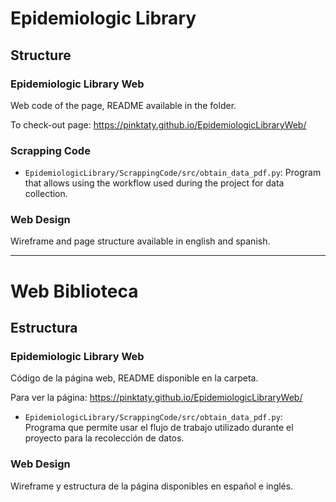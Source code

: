 # Epidemiologic Library

## Structure

### Epidemiologic Library Web

Web code of the page, README available in the folder. 

To check-out page: https://pinktaty.github.io/EpidemiologicLibraryWeb/

### Scrapping Code

- `EpidemiologicLibrary/ScrappingCode/src/obtain_data_pdf.py`: Program that allows using the workflow used during the project for data collection.

### Web Design

 Wireframe and page structure available in english and spanish.

* * *

# Web Biblioteca

## Estructura

### Epidemiologic Library Web

Código de la página web, README disponible en la carpeta.

Para ver la página: https://pinktaty.github.io/EpidemiologicLibraryWeb/

- `EpidemiologicLibrary/ScrappingCode/src/obtain_data_pdf.py`: Programa que permite usar el flujo de trabajo utilizado durante el proyecto para la recolección de datos.

### Web Design

Wireframe y estructura de la página disponibles en español e inglés.
